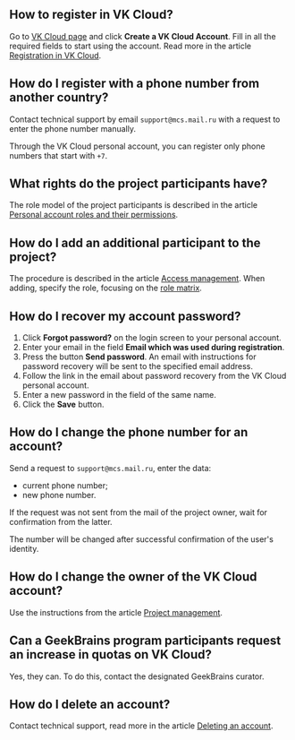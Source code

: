 ## How to register in VK Cloud?

Go to [VK Cloud page](https://mcs.mail.ru/en/) and click **Create a VK Cloud Account**. Fill in all the required fields to start using the account. Read more in the article [Registration in VK Cloud](/en/additionals/start/account-registration).

## How do I register with a phone number from another country?

Contact technical support by email `support@mcs.mail.ru` with a request to enter the phone number manually.

<warn>

Through the VK Cloud personal account, you can register only phone numbers that start with `+7`.

</warn>

## What rights do the project participants have?

The role model of the project participants is described in the article [Personal account roles and their permissions](../../account/concepts/rolesandpermissions).

## How do I add an additional participant to the project?

The procedure is described in the article [Access management](../instructions/project-settings/access-manage#inviting_a_new_member_to_the_project). When adding, specify the role, focusing on the [role matrix](../concepts/rolesandpermissions/).

## How do I recover my account password?

1. Click **Forgot password?** on the login screen to your personal account.
1. Enter your email in the field **Email which was used during registration**.
1. Press the button **Send password**. An email with instructions for password recovery will be sent to the specified email address.
1. Follow the link in the email about password recovery from the VK Cloud personal account.
1. Enter a new password in the field of the same name.
1. Click the **Save** button.

## How do I change the phone number for an account?

Send a request to `support@mcs.mail.ru`, enter the data:

- current phone number;
- new phone number.

If the request was not sent from the mail of the project owner, wait for confirmation from the latter.

The number will be changed after successful confirmation of the user's identity.

## How do I change the owner of the VK Cloud account?

Use the instructions from the article [Project management](../instructions/project-settings/manage#change_of_the_project_owner).

## Can a GeekBrains program participants request an increase in quotas on VK Cloud?

Yes, they can. To do this, contact the designated GeekBrains curator.

## How do I delete an account?

Contact technical support, read more in the article [Deleting an account](../use-cases/account-delete/).
